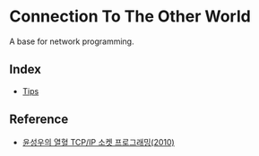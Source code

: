 # Connection To The Other World
A base for network programming.

## Index

* [Tips](Tips.md)

## Reference
* [윤성우의 열혈 TCP/IP 소켓 프로그래밍(2010)](https://product.kyobobook.co.kr/detail/S000001589146)
